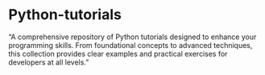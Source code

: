 # Python-tutorials
“A comprehensive repository of Python tutorials designed to enhance your programming skills. From foundational concepts to advanced techniques, this collection provides clear examples and practical exercises for developers at all levels.”
